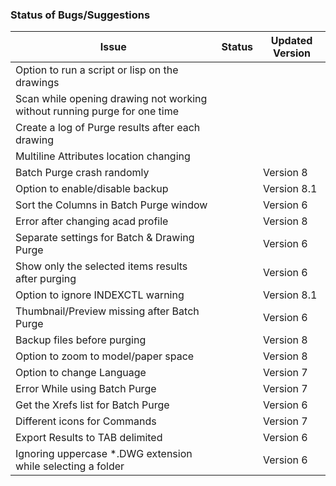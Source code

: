---
---

### Status of Bugs/Suggestions
|Issue|Status|Updated Version|
|---------------------|--|-------|
|Option to run a script or lisp on the drawings|<Badge text="Ongoing" type="warning"/>|
|Scan while opening drawing not working without running purge for one time|<Badge text="Ongoing" type="warning"/>|
|Create a log of Purge results after each drawing|<Badge text="Ongoing" type="warning"/>|
|Multiline Attributes location changing|<Badge text="Ongoing" type="warning"/>|
|Batch Purge crash randomly|<Badge text="Ongoing" type="warning"/>|Version 8|
|Option to enable/disable backup|<Badge text="Solved" type="tip"/>|Version 8.1|
|Sort the Columns in Batch Purge window|<Badge text="Solved" type="tip"/>|Version 6|
|Error after changing acad profile|<Badge text="Solved" type="tip"/>|Version 8|
|Separate settings for Batch & Drawing Purge|<Badge text="Solved" type="tip"/>|Version 6|
|Show only the selected items results after purging|<Badge text="Solved" type="tip"/>|Version 6|
|Option to ignore INDEXCTL warning|<Badge text="Solved" type="tip"/>|Version 8.1|
|Thumbnail/Preview missing after Batch Purge|<Badge text="Solved" type="tip"/>|Version 6|
|Backup files before purging|<Badge text="Solved" type="tip"/>|Version 8|
|Option to zoom to model/paper space|<Badge text="Solved" type="tip"/>|Version 8|
|Option to change Language|<Badge text="Solved" type="tip"/>|Version 7 |
|Error While using Batch Purge|<Badge text="Solved" type="tip"/>|Version 7|
|Get the Xrefs list for Batch Purge|<Badge text="Solved" type="tip"/>|Version 6|
|Different icons for Commands|<Badge text="Solved" type="tip"/>|Version 7|
|Export Results to TAB delimited|<Badge text="Solved" type="tip"/>|Version 6|
|Ignoring uppercase *.DWG extension while selecting a folder|<Badge text="Solved" type="tip"/>|Version 6|